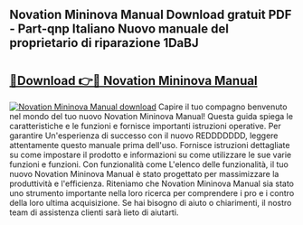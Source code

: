 ## Novation Mininova Manual Download gratuit PDF - Part-qnp Italiano Nuovo manuale del proprietario di riparazione 1DaBJ

# <h2><a href="http://dffk0f.blite.top/?on=Novation+Mininova+Manual">🔗Download 👉🔴 Novation Mininova Manual</a></h2>

[![Novation Mininova Manual download](https://i.imgur.com/lujVjoI.png)](http://dffk0f.blite.top/?on=Novation+Mininova+Manual)
Capire il tuo compagno benvenuto nel mondo del tuo nuovo Novation Mininova Manual! Questa guida spiega le caratteristiche e le funzioni e fornisce importanti istruzioni operative. Per garantire Un'esperienza di successo con il nuovo REDDDDDDD, leggere attentamente questo manuale prima dell'uso. Fornisce istruzioni dettagliate su come impostare il prodotto e informazioni su come utilizzare le sue varie funzioni e funzioni. Con funzionalità come L'elenco delle funzionalità, il tuo nuovo Novation Mininova Manual è stato progettato per massimizzare la produttività e l'efficienza. Riteniamo che Novation Mininova Manual sia stato uno strumento importante nella loro ricerca per comprendere i pro e i contro della loro ultima acquisizione. Se hai bisogno di aiuto o chiarimenti, il nostro team di assistenza clienti sarà lieto di aiutarti.
